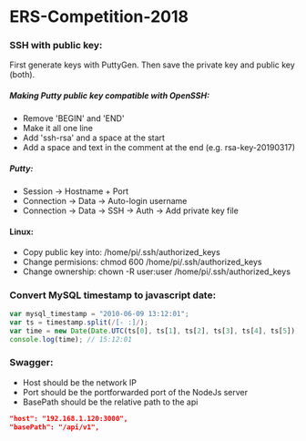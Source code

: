 # ERS-Competition-2018

### SSH with public key:
First generate keys with PuttyGen. Then save the private key and public key (both). 
##### Making Putty public key compatible with OpenSSH:
  - Remove 'BEGIN' and 'END'
  - Make it all one line
  - Add 'ssh-rsa' and a space at the start
  - Add a space and text in the comment at the end (e.g. rsa-key-20190317)
##### Putty:
  - Session -> Hostname + Port
  - Connection -> Data -> Auto-login username
  - Connection -> Data -> SSH -> Auth -> Add private key file
#### Linux:
  - Copy public key into: /home/pi/.ssh/authorized_keys
  - Change permisions: chmod 600 /home/pi/.ssh/authorized_keys
  - Change ownership: chown -R user:user /home/pi/.ssh/authorized_keys

### Convert MySQL timestamp to javascript date:
  ```javascript
  var mysql_timestamp = "2010-06-09 13:12:01";
  var ts = timestamp.split(/[- :]/);
  var time = new Date(Date.UTC(ts[0], ts[1], ts[2], ts[3], ts[4], ts[5])).toLocaleTimeString('sl-SI');
  console.log(time); // 15:12:01
  ```
### Swagger:
  - Host should be the network IP
  - Port should be the portforwarded port of the NodeJs server 
  - BasePath should be the relative path to the api
  ```json
  "host": "192.168.1.120:3000",
  "basePath": "/api/v1",
  ```
